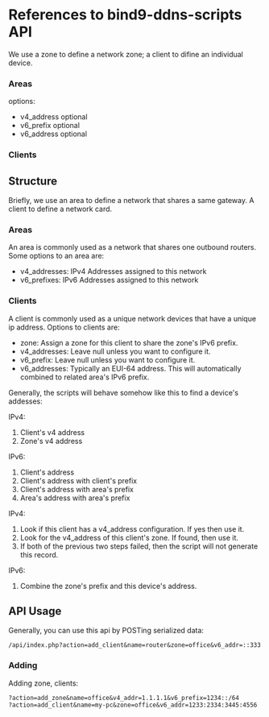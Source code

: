 # References to bind9-ddns-scripts API

We use a zone to define a network zone; a client to difine an individual device.

### Areas

options:
- v4_address optional
- v6_prefix optional
- v6_address optional

### Clients

## Structure

Briefly, we use an area to define a network that shares a same gateway. A client to define a network card.

### Areas

An area is commonly used as a network that shares one outbound routers. Some options to an area are:

- v4_addresses: IPv4 Addresses assigned to this network
- v6_prefixes: IPv6 Addresses assigned to this network

### Clients

A client is commonly used as a unique network devices that have a unique ip address. Options to clients are:

- zone: Assign a zone for this client to share the zone's IPv6 prefix.
- v4_addresses: Leave null unless you want to configure it.
- v6_prefix: Leave null unless you want to configure it.
- v6_addresses: Typically an EUI-64 address. This will automatically combined to related area's IPv6 prefix. 

Generally, the scripts will behave somehow like this to find a device's addesses:

IPv4:
1. Client's v4 address
2. Zone's v4 address

IPv6:
1. Client's address
2. Client's address with client's prefix
3. Client's address with area's prefix
4. Area's address with area's prefix

IPv4: 
1. Look if this client has a v4_address configuration. If yes then use it.
2. Look for the v4_address of this client's zone. If found, then use it.
3. If both of the previous two steps failed, then the script will not generate this record.

IPv6:
1. Combine the zone's prefix and this device's address.

## API Usage

Generally, you can use this api by POSTing serialized data:

```
/api/index.php?action=add_client&name=router&zone=office&v6_addr=::333
```

### Adding

Adding zone, clients:
```
?action=add_zone&name=office&v4_addr=1.1.1.1&v6_prefix=1234::/64
?action=add_client&name=my-pc&zone=office&v6_addr=1233:2334:3445:4556
```